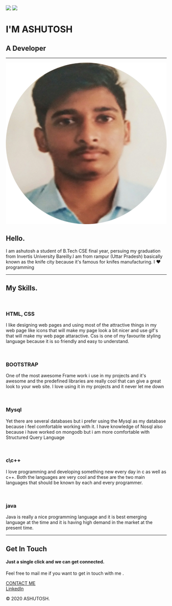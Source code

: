 <!DOCTYPE html>
<html>
<head>
	<meta charset="utf-8">
	<title>ashutosh</title>
	<link rel="stylesheet" type="text/css" href="indexstyle.css">
	<link rel="icon"  href="favicon.ico">
</head>
<body>
	<div class="top-container">
		<img class="top-cloud" src="cloud.png">
<img class="bottom-cloud" src="cloud.png">
<h1>I'M ASHUTOSH</h1>

<h2 id="fwn">A Developer</h2>

<hr>
</div>
<div class="middle-container">
  <div class="profile">
    <img class="pic" src="circle-cropped.png" alt="">
    <h2>Hello.</h2>
    <p class="intro">I am ashutosh a student of B.Tech CSE final year, persuing my graduation from Invertis University Bareilly.I am from rampur (Uttar Pradesh) basically known as the knife city because it's famous for knifes manufacturing. I ❤ programming </p>
  </div>
  <hr>
  <div class="skills">
    <h2>My Skills.</h2>
    <div class="skill-row">
      <img class="skill-img2" src="htmlcss.jpg" alt="">
      <h3 class="left3">HTML, CSS</h3>
      <p class="ptext">I like designing web pages and using most of the attractive things in my web page like icons that will make my page look a bit nicer and use gif's that will make my web page attaractive. Css is one of my favourite styling language because it is so friendly and easy to understand.</p>
    </div>
    <div class="skill-row">
      <img class="skill-img1" src="bootstrap.png" alt="">
      <h3>BOOTSTRAP</h3>
      <p class="ptext">One of the most awesome Frame work i use in my projects and it's awesome and the predefined libraries are really cool that can give a great look to your web site. I love using it in my projects and it never let me down</p>
    </div>
    <div class="skill-row">
      <img class="skill-img2" src="mysql.png" alt="">
      <h3 class="left3">Mysql</h3>
      <p class="ptext">Yet there are several databases but i prefer using the Mysql as my database because i feel comfortable working with it. I have knowledge of Nosql also because i have worked on mongodb but i am more comfortable with Structured Query Language</p>
    </div>
    <div class="skill-row">
      <img class="skill-img1" src="c++.png" alt="">
      <h3>c\c++</h3>
      <p class="ptext">I love programming and developing something new every day in c as well as c++. Both the languages are very cool and these are the two main languages that should be known by each and every programmer.</p>
    </div>
    <div class="skill-row">
      <img class="skill-img2" src="java.jpg" alt="">
      <h3 class="left3">java</h3>
      <p class="ptext">Java is really a nice programming language and it is best emerging language at the time and it is having high demand in the market at the present time.</p>
    </div>
  </div>
  <hr>
  <div class="contact-me">
    <h2>Get In Touch</h2>
    <h4>Just a single click and we can get connected.</h4>
    <p>Feel free to mail me if you want to get in touch with me .</p>
    <a class="btn" href="mailto:raviashutosh84@gmail.com">CONTACT ME</a>
  </div>
</div>


<div class="bottom-container">
  <a class="footer-link" href="https://www.linkedin.com/public-profile/settings?trk=d_flagship3_profile_self_view_public_profile">LinkedIn</a>

  <p>© 2020 ASHUTOSH.</p>
</div>

</body>
</html>
